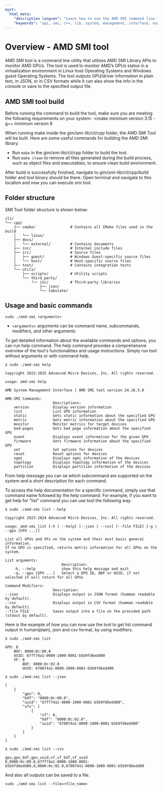 ```yaml
---
myst:
  html_meta:
    "description lang=en": "Learn how to use the AMD SMI command line tool."
    "keywords": "api, smi, c++, lib, system, management, interface, example"
---
```


# Overview - AMD SMI tool

AMD SMI tool is a command line utility that utilizes AMD SMI Library APIs to monitor AMD GPUs. The tool is used to monitor AMD’s GPUs status in a virtualization environment in Linux host Operating Systems and Windows guest Operating Systems. The tool outputs GPU/driver information in plain text, in JSON, or in CSV formats while it can also show the info in the console or save to the specified output file.

## AMD SMI tool build

Before running the command to build the tool, make sure you are meeting the following requirements on your system:
    -cmake minimum version 3.15
    -g++ minimum version 8

When running make inside the gim/smi-lib/cli/cpp folder, the AMD SMI Tool will be built. Here are some useful commands for building the AMD SMI library:

- Run `make` in the gim/smi-lib/cli/cpp folder to build the tool.
- Run `make clean` to remove all files generated during the build process, such as object files and executables, to ensure clean build environment.

After build is successfully finished, navigate to gim/smi-lib/cli/cpp/build folder and tool binary should be there.
Open terminal and navigate to this location and now you can execute smi tool.

## Folder structure

SMI Tool folder structure is shown below:

```text
cli/
└── cpp/
    ├── cmake/                # Contains all CMake files used in the build
    │   └── linux/
    ├── docs/
    │   └── external/         # Contains documents
    ├── inc/                  # Internal include files
    ├── src/                  # Source files
    │   ├── guest/            # Windows Guest-specific source files
    │   └── host/             # Host-specific source files
    ├── test/                 # Contains integration tests
    └── utils/
        ├── scripts/          # Utility scripts
        └── third_party/
            └── inc/          # Third-party libraries
                ├── json/
                └── tabulate/
```

## Usage and basic commands

```shell-session
sudo ./amd-smi <arguments>
```

- `<arguments>` arguments can be command name, subcommands, modifiers, and other arguments.

To get detailed information about the available commands and options, you can run help command.
The help command provides a comprehensive overview of the tool's functionalities and usage instructions.
Simply run tool without arguments or with command help.

```shell-session
$ sudo ./amd-smi help

Copyright 2023-2025 Advanced Micro Devices, Inc. All rights reserved.

usage: amd-smi help

AMD System Management Interface | AMD SMI tool version 24.16.5.0

AMD-SMI Commands:
                      Descriptions:
    version           Display version information
    list              List GPU information
    static            Gets static information about the specified GPU
    metric            Gets metric information about the specified GPU
    monitor           Monitor metrics for target devices
    bad-pages         Gets bad page information about the specified GPU
    event             Displays event information for the given GPU
    firmware          Gets firmware information about the specified GPU
    set               Set options for devices
    reset             Reset options for devices
    xgmi              Displays xgmi information of the devices
    topology          Displays topology information of the devices
    partition         Displays partition information of the devices
```

From help message you can se which subcommand are supported on the system and a short description for each command.

To access the help documentation for a specific command, simply use that command name followed by the help command.
For example, if you want to get help for "list" command you can use tool the following way.

```shell-session
$ sudo ./amd-smi list --help

Copyright 2023-2024 Advanced Micro Devices, Inc. All rights reserved.

usage: amd-smi list [-h | --help] [--json | --csv] [--file FILE] [-g | --gpu [GPU ...]]

List all GPUs and VFs on the system and their most basic general information.
If no GPU is specified, returns metric information for all GPUs on the system.

List arguments:
                          Description:
    -h, --help            show this help message and exit
    -g, --gpu [GPU ...]   Select a GPU ID, BDF or UUID, if not selected it will return for all GPUs

Command Modifiers:
                      Description:
--json                Displays output in JSON format (humman readable by default).
--csv                 Displays output in CSV format (humman readable by default).
--file FILE           Saves output into a file on the provided path (stdout by default).
```

Here is the example of how you can now use the tool to get list command output in human(plain), json and csv format, by using modifiers.

```shell-session
$ sudo ./amd-smi list

GPU: 0
    BDF: 0000:0c:00.0
    UUID: 67ff74a1-0000-1000-8081-b5b9fd6edd00
    VF: 0
        BDF: 0000:0c:02.0
        UUID: 670074a1-0000-1000-8081-b5b9fd6edd00
```

```shell-session
$ sudo ./amd-smi list --json

[
    {
        "gpu": 0,
        "bdf": "0000:0c:00.0",
        "uuid": "67ff74a1-0000-1000-8081-b5b9fd6edd00",
        "vfs": [
            {
                "vf": 0,
                "bdf": "0000:0c:02.0",
                "uuid": "670074a1-0000-1000-8081-b5b9fd6edd00"
            }
        ]
    }
]
```

```shell-session
$ sudo ./amd-smi list --csv

gpu,gpu_bdf,gpu_uuid,vf,vf_bdf,vf_uuid
0,0000:0c:00.0,67ff74a1-0000-1000-8081-b5b9fd6edd00,0,0000:0c:02.0,670074a1-0000-1000-8081-b5b9fd6edd00
```

And also all outputs can be saved to a file.

```shell-session
sudo ./amd-smi list --file=<file_name>
```

